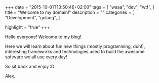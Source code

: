 +++
date = "2015-10-01T13:50:46+02:00"
tags = [
    "waaa",
    "dev",
    "wtf",
]
title = "Welcome to my domain!"
description = ""
categories = [
    "Development",
    "golang",
]

highlight = "true"
+++

Hello everyone! Welcome to my blog!

Here we will learn about fun new things (mostly programming, duh!), interesting frameworks and technologies used to build the awesome software we all use every day!

So sit back and enjoy :D

Alex.